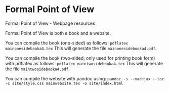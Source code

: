 # Formal Point of View
Formal Point of View - Webpage resources

Formal Point of View is both a book and a website.

You can compile the book (one-sided) as follows:
`pdflatex mainonesidebooka4.tex`
This will generate the file `mainonesidebooka4.pdf`.

You can compile the book (two-sided, only used for printing book form) with pdflatex as follows:
`pdflatex maintwosidebooka4.tex`
This will generate the file `maintwosidebooka4.pdf`.

You can compile the website with pandoc using:
`pandoc -s --mathjax --toc -c site/style.css mainwebsite.tex -o site/index.html`
